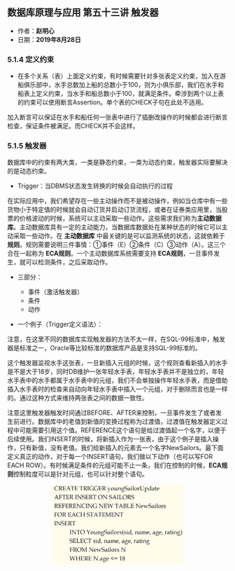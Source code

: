 ## 数据库原理与应用 第五十三讲 触发器

- 作者：**赵明心**
- 日期：**2019年8月28日**

### **5.1.4 定义约束**

- 在多个关系（表）上面定义约束，有时候需要针对多张表定义约束，加入在游船俱乐部中，水手总数加上船的总数小于100，则为小俱乐部，我们在水手和船表上定义约束，当水手和船总数小于100，就满足条件。牵涉到两个以上表的约束可以使用断言Assertion。单个表的CHECK子句在此处不适用。

加入断言可以保证在水手和船任何一张表中进行了插删改操作的时候都会进行断言检查，保证条件被满足。而CHECK并不会这样。


### **5.1.5 触发器**

数据库中的约束有两大类，一类是静态约束，一类为动态约束，触发器实际要解决的是动态约束。

- Trigger：当DBMS状态发生转换的时候会自动执行的过程

在实际应用中，我们希望存在一些主动操作而不是被动操作，例如当仓库中有一些货物小于特定值的时候就会自动订货并启动订货流程，或者在证券类应用里，当股票的价格波动的时候，系统可以主动采取一些动作。这些需求我们称为**主动数据库**。主动数据库具有一定的主动能力，当数据库数据处在某种状态的时候它可以主动采取一些动作。在 **主动数据库** 中最关键的是可以监测系统的状态，这就依赖于 **规则**。规则需要说明三件事情：①事件（E）②条件（C）③动作（A）。这三个合在一起称为 **ECA规则**。一个主动数据库系统需要支持 **ECA规则**，一旦事件发生，就可以检测条件，之后采取动作。

- 三部分：
  - 事件（激活触发器）
  - 条件
  - 动作

- 一个例子（Trigger定义语法）：

注意，在这里不同的数据库实现触发器的方法不太一样，在SQL-99标准中，触发器是标准之一，Oracle等比较标准的数据库产品是支持SQL-99标准的。


这个触发器监视水手这张表，一旦新插入元组的时候，这个规则查看新插入的水手是不是大于18岁，同时DB维护一张年轻水手表，年轻水手表并不是独立的，年轻水手表中的水手都属于水手表中的元组，我们不会单独操作年轻水手表，而是借助插入水手表时的检查来自动向年轻水手表中插入一个元组，对于删除而言也是一样的。通过这种方式来维持两张表之间的数据一致性。

注意这里触发器触发时间通过BEFORE、AFTER来控制，一旦事件发生了或者发生前进行。数据库中的老值到新值的变换过程称为过渡值，过渡值在触发器定义过程中可能需要引用这个值。REFERENCE这个语句是给过渡值起一个名字，以便于后续使用。我们INSERT的时候，将新插入作为一张表，由于这个例子是插入操作，只有新值，没有老值。我们给新插入的元素去一个名字NewSailors。最下面定义真正的动作，对于每一个INSERT语句，我们做以下动作（也可以写FOR EACH ROW）。有时候满足条件的元组可能不止一条，我们在控制的时候，**ECA规则**控制粒度可以是针对元组，也可以针对整个语句。

<img src="img/Note_53/trigger.png" width="60%" style="display:block;margin:auto;">





